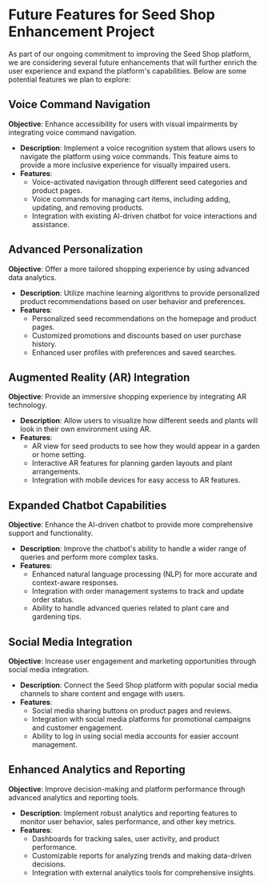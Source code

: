 # Future Features for Seed Shop Enhancement Project

As part of our ongoing commitment to improving the Seed Shop platform, we are considering several future enhancements that will further enrich the user experience and expand the platform's capabilities. Below are some potential features we plan to explore:

## Voice Command Navigation

**Objective**: Enhance accessibility for users with visual impairments by integrating voice command navigation.

- **Description**: Implement a voice recognition system that allows users to navigate the platform using voice commands. This feature aims to provide a more inclusive experience for visually impaired users.
- **Features**:
  - Voice-activated navigation through different seed categories and product pages.
  - Voice commands for managing cart items, including adding, updating, and removing products.
  - Integration with existing AI-driven chatbot for voice interactions and assistance.

## Advanced Personalization

**Objective**: Offer a more tailored shopping experience by using advanced data analytics.

- **Description**: Utilize machine learning algorithms to provide personalized product recommendations based on user behavior and preferences.
- **Features**:
  - Personalized seed recommendations on the homepage and product pages.
  - Customized promotions and discounts based on user purchase history.
  - Enhanced user profiles with preferences and saved searches.

## Augmented Reality (AR) Integration

**Objective**: Provide an immersive shopping experience by integrating AR technology.

- **Description**: Allow users to visualize how different seeds and plants will look in their own environment using AR.
- **Features**:
  - AR view for seed products to see how they would appear in a garden or home setting.
  - Interactive AR features for planning garden layouts and plant arrangements.
  - Integration with mobile devices for easy access to AR features.

## Expanded Chatbot Capabilities

**Objective**: Enhance the AI-driven chatbot to provide more comprehensive support and functionality.

- **Description**: Improve the chatbot's ability to handle a wider range of queries and perform more complex tasks.
- **Features**:
  - Enhanced natural language processing (NLP) for more accurate and context-aware responses.
  - Integration with order management systems to track and update order status.
  - Ability to handle advanced queries related to plant care and gardening tips.

## Social Media Integration

**Objective**: Increase user engagement and marketing opportunities through social media integration.

- **Description**: Connect the Seed Shop platform with popular social media channels to share content and engage with users.
- **Features**:
  - Social media sharing buttons on product pages and reviews.
  - Integration with social media platforms for promotional campaigns and customer engagement.
  - Ability to log in using social media accounts for easier account management.

## Enhanced Analytics and Reporting

**Objective**: Improve decision-making and platform performance through advanced analytics and reporting tools.

- **Description**: Implement robust analytics and reporting features to monitor user behavior, sales performance, and other key metrics.
- **Features**:
  - Dashboards for tracking sales, user activity, and product performance.
  - Customizable reports for analyzing trends and making data-driven decisions.
  - Integration with external analytics tools for comprehensive insights.
